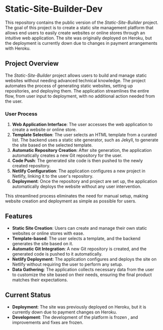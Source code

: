# Static-Site-Builder-Dev

This repository contains the public version of the *Static-Site-Builder* project. The goal of this project is to create a static site management platform that allows end users to easily create websites or online stores through an intuitive web application. The site was originally deployed on Heroku, but the deployment is currently down due to changes in payment arrangements with Heroku.

## Project Overview

The *Static-Site-Builder* project allows users to build and manage static websites without needing advanced technical knowledge. The project automates the process of generating static websites, setting up repositories, and deploying them. The application streamlines the entire flow, from user input to deployment, with no additional action needed from the user.

### User Process

1. **Web Application Interface**: The user accesses the web application to create a website or online store.
2. **Template Selection**: The user selects an HTML template from a curated list. The backend uses a static site generator, such as Jekyll, to generate the site based on the selected template.
3. **Automatic Repository Creation**: After site generation, the application automatically creates a new Git repository for the user.
4. **Code Push**: The generated site code is then pushed to the newly created repository.
5. **Netlify Configuration**: The application configures a new project in Netlify, linking it to the user's repository.
6. **Deployment**: Once the repository and project are set up, the application automatically deploys the website without any user intervention.

This streamlined process eliminates the need for manual setup, making website creation and deployment as simple as possible for users.

## Features

- **Static Site Creation**: Users can create and manage their own static websites or online stores with ease.
- **Template-based**: The user selects a template, and the backend generates the site based on it.
- **Automatic Git Integration**: A new Git repository is created, and the generated code is pushed to it automatically.
- **Netlify Deployment**: The application configures and deploys the site on Netlify without requiring the user to perform any setup.
- **Data Gathering**: The application collects necessary data from the user to customize the site based on their needs, ensuring the final product matches their expectations.

## Current Status

- **Deployment**: The site was previously deployed on Heroku, but it is currently down due to payment changes on Heroku.
- **Development**: The development of the platform is frozen , and improvements and fixes are frozen.

